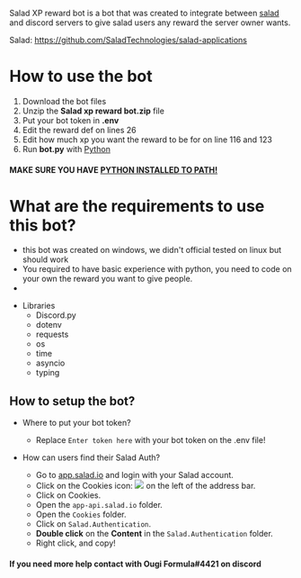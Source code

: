 Salad XP reward bot is a bot that was created to integrate between [salad](https://github.com/SaladTechnologies/salad-applications "salad") and discord servers to give salad users any reward the server owner wants.

Salad: https://github.com/SaladTechnologies/salad-applications


# How to use the bot

1. Download the bot files
2. Unzip the **Salad xp reward bot.zip** file
3. Put your bot token in **.env**
4. Edit the reward def on lines 26
5. Edit how much xp you want the reward to be for on line 116 and 123
6. Run **bot.py** with [Python](https://www.python.org "Python")

#### MAKE SURE YOU HAVE [PYTHON INSTALLED TO PATH!](https://datatofish.com/add-python-to-windows-path)

# What are the requirements to use this bot?
  * this bot was created on windows, we didn't official tested on linux but should work
  * You required to have basic experience with python, you need to code on your own the reward you want to give people.
  * 
  + Libraries
    * Discord.py
    * dotenv
    * requests
    * os
    * time
    * asyncio
    * typing
## How to setup the bot?

+ Where to put your bot token?
	* Replace `Enter token here` with your bot token on the .env file!

+ How can users find their Salad Auth?
	* Go to [app.salad.io](https://app.salad.io "app.salad.io") and login with your Salad account.
	* Click on the Cookies icon: ![](https://images-ext-2.discordapp.net/external/307zW6hU-4O2g0TaCN3VXR29D-byDrPOxcvtV7k5fTs/https/i.imgur.com/rCpRXdW.png) on the left of the address bar.
	* Click on Cookies.
	* Open the `app-api.salad.io` folder.
	* Open the `Cookies` folder.
	* Click on `Salad.Authentication`.
	* **Double click** on the **Content** in the `Salad.Authentication` folder.
	* Right click, and copy!

#### If you need more help contact with Ougi Formula#4421 on discord

